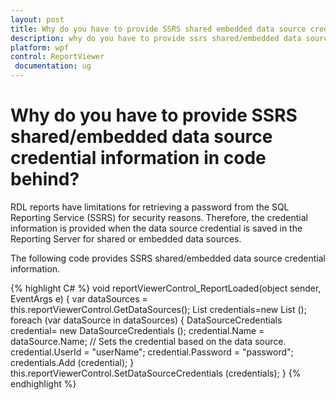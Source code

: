 ```yaml
---
layout: post
title: Why do you have to provide SSRS shared embedded data source credential information in code behind | ReportViewer | WPF | Syncfusion
description: why do you have to provide ssrs shared/embedded data source credential information in code behind? 
platform: wpf
control: ReportViewer
 documentation: ug
---
```


# Why do you have to provide SSRS shared/embedded data source credential information in code behind? 

RDL reports have limitations for retrieving a password from the SQL Reporting Service (SSRS) for security reasons. Therefore, the credential information is provided when the data source credential is saved in the Reporting Server for shared or embedded data sources. 

The following code provides SSRS shared/embedded data source credential information.

{% highlight C# %}
void reportViewerControl_ReportLoaded(object sender, EventArgs e)
{
    var dataSources = this.reportViewerControl.GetDataSources();
    List<DataSourceCredentials> credentials=new List<DataSourceCredentials> ();
    foreach (var dataSource in dataSources)
    {
        DataSourceCredentials credential= new DataSourceCredentials ();
        credential.Name = dataSource.Name; // Sets the credential based on the data source.
        credential.UserId = "userName";
        credential.Password = "password";
        credentials.Add (credential);
    }
    this.reportViewerControl.SetDataSourceCredentials (credentials);
}
{% endhighlight %}